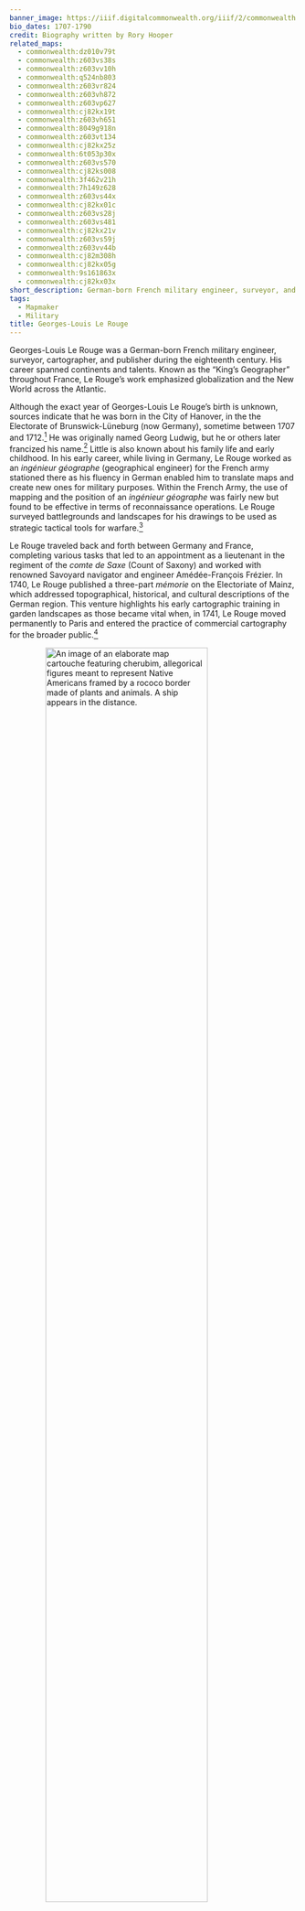 ```yaml
---
banner_image: https://iiif.digitalcommonwealth.org/iiif/2/commonwealth:z603vs588/2012,1066,2463,1299/,1200/0/default.jpg
bio_dates: 1707-1790
credit: Biography written by Rory Hooper
related_maps:
  - commonwealth:dz010v79t
  - commonwealth:z603vs38s
  - commonwealth:z603vv10h
  - commonwealth:q524nb803
  - commonwealth:z603vr824
  - commonwealth:z603vh872
  - commonwealth:z603vp627
  - commonwealth:cj82kx19t
  - commonwealth:z603vh651
  - commonwealth:8049g918n
  - commonwealth:z603vt134
  - commonwealth:cj82kx25z
  - commonwealth:6t053p30x
  - commonwealth:z603vs570
  - commonwealth:cj82ks008
  - commonwealth:3f462v21h
  - commonwealth:7h149z628
  - commonwealth:z603vs44x
  - commonwealth:cj82kx01c
  - commonwealth:z603vs28j
  - commonwealth:z603vs481
  - commonwealth:cj82kx21v
  - commonwealth:z603vs59j
  - commonwealth:z603vv44b
  - commonwealth:cj82m308h
  - commonwealth:cj82kx05g
  - commonwealth:9s161863x
  - commonwealth:cj82kx03x
short_description: German-born French military engineer, surveyor, and publisher
tags:
  - Mapmaker
  - Military
title: Georges-Louis Le Rouge
---
```

Georges-Louis Le Rouge was a German-born French military engineer, surveyor, cartographer, and publisher during the eighteenth century. His career spanned continents and talents. Known as the “King’s Geographer” throughout France, Le Rouge’s work emphasized globalization and the New World across the Atlantic. 

Although the exact year of Georges-Louis Le Rouge’s birth is unknown, sources indicate that he was born in the City of Hanover, in the the Electorate of Brunswick-Lüneburg (now Germany), sometime between 1707 and 1712.[^1] He was originally named Georg Ludwig, but he or others later francized his name.[^2]  Little is also known about his family life and early childhood. In his early career, while living in Germany, Le Rouge worked as an _ingénieur géographe_ \(geographical engineer\) for the French army stationed there as his fluency in German enabled him to translate maps and create new ones for military purposes. Within the French Army, the use of mapping and the position of an _ingénieur géographe_ was fairly new but found to be effective in terms of reconnaissance operations. Le Rouge surveyed battlegrounds and landscapes for his drawings to be used as strategic tactical tools for warfare.[^3]  

Le Rouge traveled back and forth between Germany and France, completing various tasks that led to an appointment as a lieutenant in the regiment of the _comte de Saxe_ \(Count of Saxony\) and worked with renowned Savoyard navigator and engineer Amédée-François Frézier. In 1740, Le Rouge published a three-part _mémorie_ on the Electoriate of Mainz, which addressed topographical, historical, and cultural descriptions of the German region. This venture highlights his early cartographic training in garden landscapes as those became vital when, in 1741, Le Rouge moved permanently to Paris and entered the practice of commercial cartography for the broader public.[^4]

<a href="/maps/commonwealth:dz010v79t"><img src="https://iiif.digitalcommonwealth.org/iiif/2/commonwealth:dz010v80k/17092,8875,4193,5382/pct:50/0/default.jpg" alt="An image of an elaborate map cartouche featuring cherubim, allegorical figures meant to represent Native Americans framed by a rococo border made of plants and animals. A  ship appears in the distance." style="display: block;margin-left: auto;margin-right: auto;width: 75%;" title="Detail of the cartouche from Le Rouge's French edition of the Mitchell map."></a>

Although Le Rouge was of German descent and spent the majority of his time in France, he was an Anglophile. His main source of publishing came from converting English North American maps of the New World for French audiences. Within a year of working under Frézier, Le Rouge opened his own printing press, dedicating the majority of his time to specialization in maps and landscapes. Dating to the 1750s, Le Rouge’s [_Carte Générale de l'Amérique Séptentrionale: avec les posséssions Angloises dans cette partie du nouveau monde_](/maps/commonwealth:z603vp627) \(General Map of North America: With the English Possessions in This Part of the New World\), based on Henry Popple's important 1733 map, offered valuable information about imperial claims in North America. In contrast, [_Vue de Quebec, Capitale du Canada_](/maps/commonwealth:cj82kx03x) \(View of Quebec, Capital of Canada\) and [_Plan de Boston_](/maps/commonwealth:7h149z628/) \(Map of Boston\) highlighted city architecture and planning across North America. In 1756 Le Rouge  published an edition of [Dr. John Mitchell’s](/people/john-mitchell/) _A map of the British and French dominions in North America_ as [_Amérique septentrionale avec les routes, distances en miles, limites et etablissements françois et anglois_](/maps/commonwealth:dz010v79t/) \(North America with Roads, Distances in Miles, French and English Limits and Establishments\), the first French edition of this landmark map of North America. 

In the early 1760s, Le Rouge stopped publishing maps, and it is believed he planned to retire before returning in 1768, due to financial necessity. At this point, the market for imperial and military maps diminished, so Le Rouge shifted his professional focus toward residential development and garden architecture. Inspired by the success of  the English politician and author Thomas Whately’s _Observations on Modern Gardening_ \(1770\), Le Rouge published a colossal, twenty-one installment manuscript titled _Détail des nouveaux jardins à la mode_ \(Detail of the New Fashionable Gardens\), which included 492 engraved drawings of seventy-two French gardens and other European countries.[^5] While doing so, he coined the term _jardin anglo-chinois_ \(Anglo-Chinese garden\), which popularized Chinese influence in garden design throughout France.[^6] It took fifteen years for _Détail des nouveaux jardins à la mode_ to be fully published as each installment was non-systematic in creation. Le Rouge blurred the line between accurate scientific depictions of topographical locations and creative designs for “natural” gardens.[^7]

When the American Revolutionary War began in 1775, Le Rouge again turned to military maps as his primary customer was the French Navy. As the French allied with the new United States, their main tactical aims included naval routes and seaports. In 1777, Le Rouge created and published [_Theatre de la guerre en Amerique_](/maps/commonwealth:9s161863x/) \(Theater of the War in America\) and published [_Baye de Chesapeake en 4 feuilles_](/maps/commonwealth:z603vv10h/) \(Chesapeake Bay in 4 sheets\), which both depicted large sections of the Atlantic Ocean and North America. Le Rouge’s [_Plan de l'armée de Cornwallis attaquée et faitte prisoniere dans York Town_](/maps/commonwealth:z603vs28j/) \(Plan of Cornwallis’ Army Attacked and Taken Prisoner in York Town\) displayed French and American forces working together to defeat General Charles Cornwallis during the siege of Yorktown in 1781. Additionally in 1782, Le Rouge illustrated [_Plan de la position de l'armée française au tour de Newport dans Rhode Island_](/maps/commonwealth:z603vs44x/) \(Plan of the Position of the French Army around Newport in Rhode Island\), which showcased naval forces surrounding Newport as part of an invasion plan.  

As word of Le Rouge’s maps spread across the Atlantic, he maintained a correspondence with Benjamin Franklin. In September 1780, the two men met for the first time when Le Rouge was delivering a parcel of fellow cartographer Thomas Hutchins' maps to Franklin.[^8] Le Rouge translated Hutchin’s 1778 map [_A New Map of the Western Parts of Virginia, Pennsylvania, Maryland, and North Carolina_](/maps/commonwealth:z603vv18q/) for French purposes with his 1781 map, [_Partie occidentale de la Virginie, Pensylvanie, Maryland, et Caroline septle_](/maps/commonwealth:z603vs570/) \(Western Virginia, Pennsylvania, Maryland, and North Carolina\). In 1785, Franklin commissioned Le Rouge to [engrave a chart of the Atlantic Gulf Stream](/maps/commonwealth:cj82m272b), a preferred sailing route from North America to England. Franklin initially charted the transatlantic voyage in 1768, and hired Le Rouge to illustrate a French adaptation of his original findings.   

<a href="/maps/commonwealth:cj82m272b"><img src="https://iiif.digitalcommonwealth.org/iiif/2/commonwealth:cj82m273m/1400,443,4874,4404/pct:50/0/default.jpg" alt="black and white French language printed map showing the course and location of the gulf stream" style="display: block;margin-left: auto;margin-right: auto;width: 75%;" title="George-Louis Le Rouge's map of the Gulf Stream, originally prepared for Benjamin Franklin"></a>

After contributing to Franklin’s map collection, Le Rouge did not publish additional works. An exact death date has not been established; premature announcements of his death appeared as early as 1780.[^9] In 1789, Le Rouge’s Parisian printing shop was put up for sale.[^10] Despite the obscure end to his life, Georges-Louis Le Rouge is remembered today as a prolific publisher and surveyor who connected France and America through his maps, translations, and personal associations.

Banner image: detail from [Le Rouge, _Partie occidentale de la Virginie, Pensylvanie, Maryland, et Caroline_, 1781](/maps/commonwealth:z603vs570).

[^1]: David L. Hays,“Mapping and ‘Natural’ Garden Design in Late Eighteenth-Century France: The Example of Georges-Louis Le Rouge.” _SiteLINES: A Journal of Place_ 12, no. 2 \(2017\): 7.

[^2]: Ellen R. Cohn, “Benjamin Franklin, Georges‐Louis Le Rouge and the Franklin/Folger Chart of the Gulf Stream.” _Imago Mundi: The International Journal for the History of Cartography_ 52, no. 1 \(2000\): 125.

[^3]: Hays, "Mapping and ‘Natural’ Garden Design," 7.

[^4]: Hays, "Mapping and ‘Natural’ Garden Design," 7.

[^5]: Hays, "Mapping and ‘Natural’ Garden Design," 8.

[^6]: Georges-Louis Le Rouge, _Detail des Nouveaux Jardins á La Mode_, 21 vols. \(Paris, 1776\), 1–2: 4. 

[^7]: Hays, "Mapping and ‘Natural’ Garden Design," 9.

[8^]: Georges-Louis Le Rouge to Benjamin Franklin, 29 November 1780, _Founders Online_: National Archives, https://founders.archives.gov/documents/Franklin/01-34-02-0052. \[Original source: _The Papers of Benjamin Franklin_, vol. 34, _November 16, 1780, through April 30, 1781_, ed. Barbara B. Oberg. New Haven and London: Yale University Press, 1998, p. 89.\]

[^9]: Cohn, "Benjamin Franklin, Georges-Louis Le Rouge and the Franklin/Folger Chart," 125.

[^10] Cohn, "Benjamin Franklin, Georges-Louis Le Rouge and the Franklin/Folger Chart," 125.

### Bibliography

Cohn, Ellen R. “Benjamin Franklin, Georges‐Louis Le Rouge and the Franklin/Folger Chart of the Gulf Stream.” _Imago Mundi: The International Journal for the History of Cartography_ 52, no. 1 \(2000\): 124–42. 

Hays, David L. “Mapping and ‘Natural’ Garden Design in Late Eighteenth-Century France: The Example of Georges-Louis Le Rouge.” _SiteLINES: A Journal of Place_ 12, no. 2 \(2017\): 6–9. 

Le Rouge, Georges-Louis. _Detail des Nouveaux Jardins á La Mode_. 21 vols. Paris, 1776. 

Le Rouge, Georges-Louis to Benjamin Franklin, 29 November 1780, _Founders Online_: National Archives, https://founders.archives.gov/documents/Franklin/01-34-02-0052. \[Original source: _The Papers of Benjamin Franklin_, vol. 34, _November 16, 1780, through April 30, 1781_, ed. Barbara B. Oberg. New Haven and London: Yale University Press, 1998, p. 89.\]
